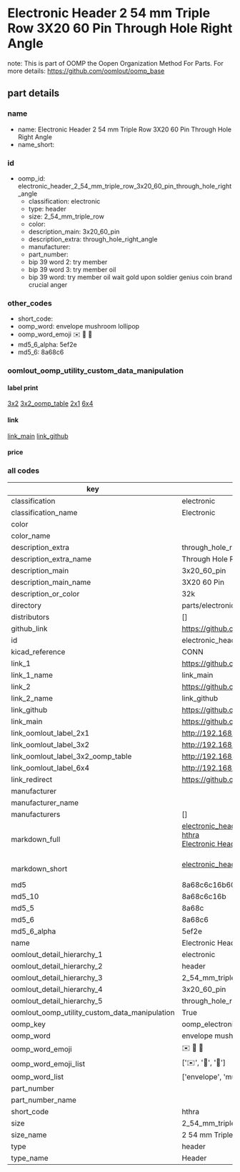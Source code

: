 # Electronic Header 2 54 mm Triple Row 3X20 60 Pin Through Hole Right Angle  

note: This is part of OOMP the Oopen Organization Method For Parts. For more details: https://github.com/oomlout/oomp_base

##  part details
  







### name
* name: Electronic Header 2 54 mm Triple Row 3X20 60 Pin Through Hole Right Angle
* name_short: 
### id
* oomp_id: electronic_header_2_54_mm_triple_row_3x20_60_pin_through_hole_right_angle
  * classification: electronic
  * type: header
  * size: 2_54_mm_triple_row
  * color: 
  * description_main: 3x20_60_pin
  * description_extra: through_hole_right_angle
  * manufacturer: 
  * part_number: 
  * bip 39 word 2: try member
  * bip 39 word 3: try member oil
  * bip 39 word: try member oil wait gold upon soldier genius coin brand crucial anger

### other_codes
* short_code: 
* oomp_word: envelope mushroom lollipop
* oomp_word_emoji :envelope: :mushroom: :lollipop:
* md5_6_alpha: 5ef2e
* md5_6: 8a68c6






### oomlout_oomp_utility_custom_data_manipulation
#### label print
[3x2](http://192.168.1.245:1112/?label=oomp%205ef2e)
[3x2_oomp_table](http://192.168.1.108:1112/?label=oomp%205ef2e)
[2x1](http://192.168.1.242:1112/?label=oomp%205ef2e)
[6x4](http://192.168.1.55:1112/?label=oomp%205ef2e)    

#### link

[link_main](https://github.com/oomlout/oomlout_oomp_version_1_messy/tree/main/parts/electronic_header_2_54_mm_triple_row_3x20_60_pin_through_hole_right_angle) [link_github](https://github.com/oomlout/oomlout_oomp_version_1_messy/tree/main/parts/electronic_header_2_54_mm_triple_row_3x20_60_pin_through_hole_right_angle)                             

#### price







### all codes 
| key | value |  
| --- | --- |  
| classification | electronic |  
| classification_name | Electronic |  
| color |  |  
| color_name |  |  
| description_extra | through_hole_right_angle |  
| description_extra_name | Through Hole Right Angle |  
| description_main | 3x20_60_pin |  
| description_main_name | 3X20 60 Pin |  
| description_or_color | 32k |  
| directory | parts/electronic_header_2_54_mm_triple_row_3x20_60_pin_through_hole_right_angle |  
| distributors | [] |  
| github_link | https://github.com/oomlout/oomlout_oomp_part_src/tree/main/parts/electronic_header_2_54_mm_triple_row_3x20_60_pin_through_hole_right_angle |  
| id | electronic_header_2_54_mm_triple_row_3x20_60_pin_through_hole_right_angle |  
| kicad_reference | CONN |  
| link_1 | https://github.com/oomlout/oomlout_oomp_version_1_messy/tree/main/parts/electronic_header_2_54_mm_triple_row_3x20_60_pin_through_hole_right_angle |  
| link_1_name | link_main |  
| link_2 | https://github.com/oomlout/oomlout_oomp_version_1_messy/tree/main/parts/electronic_header_2_54_mm_triple_row_3x20_60_pin_through_hole_right_angle |  
| link_2_name | link_github |  
| link_github | https://github.com/oomlout/oomlout_oomp_version_1_messy/tree/main/parts/electronic_header_2_54_mm_triple_row_3x20_60_pin_through_hole_right_angle |  
| link_main | https://github.com/oomlout/oomlout_oomp_version_1_messy/tree/main/parts/electronic_header_2_54_mm_triple_row_3x20_60_pin_through_hole_right_angle |  
| link_oomlout_label_2x1 | http://192.168.1.242:1112/?label=oomp%205ef2e |  
| link_oomlout_label_3x2 | http://192.168.1.245:1112/?label=oomp%205ef2e |  
| link_oomlout_label_3x2_oomp_table | http://192.168.1.108:1112/?label=oomp%205ef2e |  
| link_oomlout_label_6x4 | http://192.168.1.55:1112/?label=oomp%205ef2e |  
| link_redirect | https://github.com/oomlout/oomlout_oomp_version_1_messy/tree/main/parts/electronic_header_2_54_mm_triple_row_3x20_60_pin_through_hole_right_angle |  
| manufacturer |  |  
| manufacturer_name |  |  
| manufacturers | [] |  
| markdown_full | [electronic_header_2_54_mm_triple_row_3x20_60_pin_through_hole_right_angle](none)<br>[hthra](none)<br>[Electronic Header 2 54 Mm Triple Row 3X20 60 Pin Through Hole Right Angle](none)<br><br> |  
| markdown_short | [electronic_header_2_54_mm_triple_row_3x20_60_pin_through_hole_right_angle](none)<br><br> |  
| md5 | 8a68c6c16b60f9d3bbb22f6733a2b74f |  
| md5_10 | 8a68c6c16b |  
| md5_5 | 8a68c |  
| md5_6 | 8a68c6 |  
| md5_6_alpha | 5ef2e |  
| name | Electronic Header 2 54 mm Triple Row 3X20 60 Pin Through Hole Right Angle |  
| oomlout_detail_hierarchy_1 | electronic |  
| oomlout_detail_hierarchy_2 | header |  
| oomlout_detail_hierarchy_3 | 2_54_mm_triple_row |  
| oomlout_detail_hierarchy_4 | 3x20_60_pin |  
| oomlout_detail_hierarchy_5 | through_hole_right_angle |  
| oomlout_oomp_utility_custom_data_manipulation | True |  
| oomp_key | oomp_electronic_header_2_54_mm_triple_row_3x20_60_pin_through_hole_right_angle |  
| oomp_word | envelope mushroom lollipop |  
| oomp_word_emoji | :envelope: :mushroom: :lollipop: |  
| oomp_word_emoji_list | [':envelope:', ':mushroom:', ':lollipop:'] |  
| oomp_word_list | ['envelope', 'mushroom', 'lollipop'] |  
| part_number |  |  
| part_number_name |  |  
| short_code | hthra |  
| size | 2_54_mm_triple_row |  
| size_name | 2 54 mm Triple Row |  
| type | header |  
| type_name | Header |  
